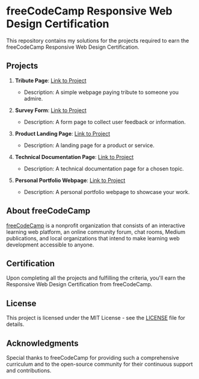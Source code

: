 # freeCodeCamp Responsive Web Design Certification

This repository contains my solutions for the projects required to earn the freeCodeCamp Responsive Web Design Certification.

## Projects

1. **Tribute Page**: [Link to Project](https://github.com/BogdanBargaoanu/ResponsiveWebDesignCertification/tree/main/Tribute)
   - Description: A simple webpage paying tribute to someone you admire.

2. **Survey Form**: [Link to Project](https://github.com/BogdanBargaoanu/ResponsiveWebDesignCertification/tree/main/Survey)
   - Description: A form page to collect user feedback or information.

3. **Product Landing Page**: [Link to Project](https://github.com/BogdanBargaoanu/ResponsiveWebDesignCertification/tree/main/ProductLanding)
   - Description: A landing page for a product or service.

4. **Technical Documentation Page**: [Link to Project](https://github.com/BogdanBargaoanu/ResponsiveWebDesignCertification/tree/main/Documentantion)
   - Description: A technical documentation page for a chosen topic.

5. **Personal Portfolio Webpage**: [Link to Project](https://github.com/BogdanBargaoanu/ResponsiveWebDesignCertification/tree/main/Portofolio)
   - Description: A personal portfolio webpage to showcase your work.

## About freeCodeCamp

[freeCodeCamp](https://www.freecodecamp.org/) is a nonprofit organization that consists of an interactive learning web platform, an online community forum, chat rooms, Medium publications, and local organizations that intend to make learning web development accessible to anyone.

## Certification

Upon completing all the projects and fulfilling the criteria, you'll earn the Responsive Web Design Certification from freeCodeCamp.

## License

This project is licensed under the MIT License - see the [LICENSE](LICENSE) file for details.

## Acknowledgments

Special thanks to freeCodeCamp for providing such a comprehensive curriculum and to the open-source community for their continuous support and contributions.
